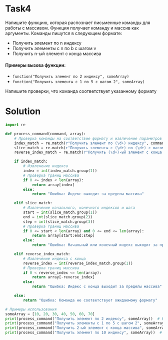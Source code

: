 # Task4
Напишите функцию, которая распознает письменные команды для работы с массивом. Функция получает команду и массив как аргументы. Команды пишутся в следующем формате:

- Получить элемент по n индексу
- Получить элементы с n по b с шагом v
- Получить n-ый элемент с конца массива

#### Примеры вызова функции:

- `function("Получить элемент по 2 индексу", someArray)`
- `function("Получить элементы с 1 по 5 с шагом 2", someArray)`

Напишите проверки, что команда соответствует указанному формату


# Solution
```python
import re

def process_command(command, array):
    # Проверка команды на соответствие формату и извлечение параметров
    index_match = re.match(r"Получить элемент по (\d+) индексу", command)
    slice_match = re.match(r"Получить элементы с (\d+) по (\d+) с шагом (\d+)", command)
    reverse_index_match = re.match(r"Получить (\d+)-ый элемент с конца массива", command)

    if index_match:
        # Извлечение индекса
        index = int(index_match.group(1))
        # Проверка границ массива
        if 0 <= index < len(array):
            return array[index]
        else:
            return "Ошибка: Индекс выходит за пределы массива"

    elif slice_match:
        # Извлечение начального, конечного индексов и шага
        start = int(slice_match.group(1))
        end = int(slice_match.group(2))
        step = int(slice_match.group(3))
        # Проверка границ массива
        if 0 <= start < len(array) and 0 <= end <= len(array):
            return array[start:end:step]
        else:
            return "Ошибка: Начальный или конечный индекс выходит за пределы массива"

    elif reverse_index_match:
        # Извлечение индекса с конца
        reverse_index = int(reverse_index_match.group(1))
        # Проверка границ массива
        if 0 < reverse_index <= len(array):
            return array[-reverse_index]
        else:
            return "Ошибка: Индекс с конца выходит за пределы массива"

    else:
        return "Ошибка: Команда не соответствует ожидаемому формату"

# Примеры использования
someArray = [10, 20, 30, 40, 50, 60, 70]
print(process_command("Получить элемент по 2 индексу", someArray))  # Вывод: 30
print(process_command("Получить элементы с 1 по 5 с шагом 2", someArray))  # Вывод: [20, 40]
print(process_command("Получить 2-ый элемент с конца массива", someArray))  # Вывод: 60
print(process_command("Получить элемент по 10 индексу", someArray))  # Вывод: Ошибка: Индекс выходит за пределы массива
```
